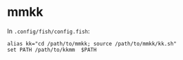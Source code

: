 # mmkk

In `.config/fish/config.fish`:
```
alias kk="cd /path/to/mmkk; source /path/to/mmkk/kk.sh"
set PATH /path/to/kkmm  $PATH
```
